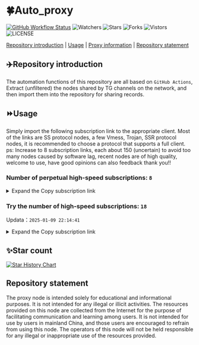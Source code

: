 # 🍀Auto_proxy
[![GitHub Workflow Status](https://img.shields.io/github/actions/workflow/status/PangTouY00/Auto_proxy/main.yml?branch=main)](https://github.com/PangTouY00/Auto_proxy/actions/workflows/main.yml?branch=main) 
![Watchers](https://img.shields.io/github/watchers/w1770946466/Auto_proxy) ![Stars](https://img.shields.io/github/stars/PangTouY00/Auto_proxy) ![Forks](https://img.shields.io/github/forks/w1770946466/Auto_proxy) ![Vistors](https://visitor-badge.laobi.icu/badge?page_id=PangTouY00.Auto_proxy) ![LICENSE](https://img.shields.io/badge/license-CC%20BY--SA%204.0-green.svg)

[Repository introduction](https://github.com/PangTouY00/Auto_proxy#Repositoryintroduction) | [Usage](https://github.com/PangTouY00/Auto_proxy#Usage) | [Proxy information](https://github.com/PangTouY00/Auto_proxy#Proxyinformation) | [Repository statement](https://github.com/PangTouY00/Auto_proxy#Repositorystatement)

## ✈️Repository introduction
The automation functions of this repository are all based on `GitHub Actions`,
Extract (unfiltered) the nodes shared by TG channels on the network, and then import them into the repository for sharing records.

## ⏩Usage
Simply import the following subscription link to the appropriate client. Most of the links are SS protocol nodes, a few Vmess, Trojan, SSR protocol nodes, it is recommended to choose a protocol that supports a full client.
ps: Increase to 8 subscription links, each about 150 (uncertain) to avoid too many nodes caused by software lag, recent nodes are of high quality, welcome to use, have good opinions can also feedback thank you!!

### Number of perpetual high-speed subscriptions: `8`

<details>
  <summary>Expand the Copy subscription link</summary>

  
- [Multiprotocol Base64 encoding](https://raw.githubusercontent.com/PangTouY00/Auto_proxy/main/Long_term_subscription1)
`https://raw.githubusercontent.com/PangTouY00/Auto_proxy/main/Long_term_subscription_num`
`Total number of merge nodes: 1444`

- [Multiprotocol Base64 encoding](https://raw.githubusercontent.com/PangTouY00/Auto_proxy/main/Long_term_subscription1)
`https://raw.githubusercontent.com/PangTouY00/Auto_proxy/main/Long_term_subscription1`
`Total number of merge nodes: 181`

- [Multiprotocol Base64 encoding](https://raw.githubusercontent.com/PangTouY00/Auto_proxy/main/Long_term_subscription2)
`https://raw.githubusercontent.com/PangTouY00/Auto_proxy/main/Long_term_subscription2`
`Total number of merge nodes: 181`

- [Multiprotocol Base64 encoding](https://raw.githubusercontent.com/PangTouY00/Auto_proxy/main/Long_term_subscription3)
`https://raw.githubusercontent.com/PangTouY00/Auto_proxy/main/Long_term_subscription3`
`Total number of merge nodes: 181`

- [Multiprotocol Base64 encoding](https://raw.githubusercontent.com/PangTouY00/Auto_proxy/main/Long_term_subscription4)
`https://raw.githubusercontent.com/PangTouY00/Auto_proxy/main/Long_term_subscription4`
`Total number of merge nodes: 181`

- [Multiprotocol Base64 encoding](https://raw.githubusercontent.comPangTouY00/Auto_proxy/main/Long_term_subscription5)
`https://raw.githubusercontent.com/PangTouY00/Auto_proxy/main/Long_term_subscription5`
`Total number of merge nodes: 181`

- [Multiprotocol Base64 encoding](https://raw.githubusercontent.com/PangTouY00/Auto_proxy/main/Long_term_subscription6)
`https://raw.githubusercontent.com/PangTouY00/Auto_proxy/main/Long_term_subscription6`
`Total number of merge nodes: 181`

- [Multiprotocol Base64 encoding](https://raw.githubusercontent.com/PangTouY00/Auto_proxy/main/Long_term_subscription7)
`https://raw.githubusercontent.com/PangTouY00/Auto_proxy/main/Long_term_subscription7`
`Total number of merge nodes: 181`

- [Multiprotocol Base64 encoding](https://raw.githubusercontent.com/PangTouY00/Auto_proxy/main/Long_term_subscription8)
`https://raw.githubusercontent.com/PangTouY00/Auto_proxy/main/Long_term_subscription8`
`Total number of merge nodes: 177`

- [Clash subscription](https://raw.githubusercontent.com/PangTouY00/Auto_proxy/main/Long_term_subscription2.yaml)
`https://raw.githubusercontent.com/PangTouY00/Auto_proxy/main/Long_term_subscription1.yaml`


- [Clash subscription](https://raw.githubusercontent.com/PangTouY00/Auto_proxy/main/Long_term_subscription2.yaml)
`https://raw.githubusercontent.com/PangTouY00/Auto_proxy/main/Long_term_subscription2.yaml`


- [Clash subscription](https://raw.githubusercontent.com/PangTouY00/Auto_proxy/main/Long_term_subscription3.yaml)
`https://raw.githubusercontent.com/PangTouY00/Auto_proxy/main/Long_term_subscription3.yaml`
  
</details>

### Try the number of high-speed subscriptions: `18`
Updata：`2025-01-09 22:14:41`


<details>
  <summary>Expand the Copy subscription link</summary>  



















































































































































































































































































































































































































































































































































































































































































































































































































































































































































































































































































































































































































































































































































































































































































































































































































































































































































































































































































































































































































































































































































































































































































































































































































































































































































































































































































































































































































































































































































































































































































































































































































































































































































































































































































































































































































































































































































































































































































































































































































































































































































































































































































































































































































































































































































































































































































































































































































































































































































































































































































































































































































































































































































































































































































































































































































































































































































































































































































































































































































































































































































































































































































































































































































































































































































































































































































































































































































































































































































































































































































































































































































































































































































































































































































































































































































































































































































































































































































































































































































































































































































































































































































































































































































































































































































































































































































































































































































































































































































































































































































































































































































































































































































































































































































































































































































































































































































































































































































































































































































































































































































































































































































































































































































































































































































































































































































































































































































































































































































































































































































































































































































































































































































































































































































































































































































































































































































































































































































































































































































































































































































































































































































































































































































































































































































































































































































































































































































































































































































































































































































































































































































































































































































































































































































































































































































































































































































































































































































































































































































































































































































































































































































































































































































































































































































































































































































































































































































































































































































































































































































































































































































































































































































































































































































































































































































































































































































































































































































































































































































































































































































































































































































































































































































































































































































































































































































































































































































































































































































































































































































































































































































































































































































































































































































































































































































































































































































































































































































































































































































































































































































































































































































































































































































































































































































































































































































































































































































































>Trial subscription：
`https://a.aik88.top/api/v1/client/subscribe?token=2a8beb701fe632ec4d6d84dc80012137`




>Trial subscription：
`https://sulink.pro/api/v1/client/subscribe?token=8bb3029cedb94eb3f7e378ea833972e2`




>Trial subscription：
`https://sq9xy6.cpminig.com/api/v1/client/subscribe?token=1c9cdf12393dc0ee0cb9c6ccd48a5e92`




>Trial subscription：
`https://fs.v2rayse.com/share/20250109/7yingb6aeu.txt`




>Trial subscription：
`https://ch.louwangzhiyu.xyz/api/v1/client/subscribe?token=ed3804c68515a689094f26964e8499c4`




>Trial subscription：
`https://needss.link/api/v1/client/subscribe?token=5ca52e6903da783f9d39ab07d5c6bea5`




>Trial subscription：
`https://v2rayshare.githubrowcontent.com/2025/01/20250108.txt`




>Trial subscription：
`https://nodefree.githubrowcontent.com/2025/01/20250109.txt`




>Trial subscription：
`https://qingyun.zybs.eu.org/api/v1/client/subscribe?token=04dd5b819c1038807eefc456ec576424`




>Trial subscription：
`https://vpn.sudatech.store/api/v1/client/subscribe?token=efaa2365d248098a5b1f647778794768`




>Trial subscription：
`https://dl.vfkum.website/api/v1/client/subscribe?token=97afe809b290804c00532ccf079fa45b`




>Trial subscription：
`https://vt.louwangzhiyu.xyz/api/v1/client/subscribe?token=a140ca7676cba37a2f326915a17e7baf`




>Trial subscription：
`https://www.kuaidog006.top/api/v1/client/subscribe?token=ca18071a23f17a900221d3f56f5cd4c1`




>Trial subscription：
`https://lanmaoyun.icu/api/v1/client/subscribe?token=5773a14684ef01e4712ec657fe8f3203`




>Trial subscription：
`https://www.kuaidog009.top/api/v1/client/subscribe?token=d5a9bb58734acaf8dc7cc2908b85d4bc`




>Trial subscription：
`https://xueyejiasu.com/api/v1/client/subscribe?token=b1af409958e281a97d70275ce75657ec`




>Trial subscription：
`https://dashuai.us/api/v1/client/subscribe?token=6c6a44ebb209d6bc7fec2fb686c94633`




>Trial subscription：
`https://www.kuaidog010.top/api/v1/client/subscribe?token=fbdea7f0caffbf7661873e368a27f5d3`



</details>

## ✨Star count
[![Star History Chart](https://api.star-history.com/svg?repos=PangTouY00/Auto_proxy&type=Date)](https://star-history.com/#w1770946466/Auto_proxy&Date)



## Repository statement
The proxy node is intended solely for educational and informational purposes. It is not intended for any illegal or illicit activities. The resources provided on this node are collected from the Internet for the purpose of facilitating communication and learning among users. It is not intended for use by users in mainland China, and those users are encouraged to refrain from using this node. The operators of this node will not be held responsible for any illegal or inappropriate use of the resources provided.
